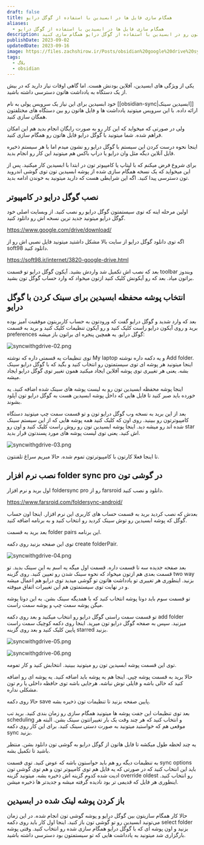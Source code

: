```yaml
---
draft: false
title: همگام سازی فایل ها در ابسیدین با استفاده از گوگل درایو
aliases:
  - همگام سازی فایل ها در ابسیدین با استفاده از گوگل درایو
description: توی این مقاله بهتون یاد میدم که چطور به صورت رایگان یادداشت هاتون رو در ابسیدین با استفاده از گوگل درایو همگام سازی کنید.
publishDate: 2023-09-02
updatedDate: 2023-09-16
image: https://files.zachshirow.ir/Posts/obsidian%20google%20drive%20sync.jpg
tags:
  - بلاگ
  - obsidian
---
```



یکی از ویژگی های ابسیدین، آفلاین بودنش هست. اما گاهی اوقات نیاز دارید که در بیش از یک دستگاه به یادداشت هاتون دسترسی داشته باشید. 

خود ابسیدین برای این نیاز یک سرویس پولی به نام [[obsidian-sync|ابسیدین سینک]] ارائه داده. با این سرویس میتونید یادداشت ها و فایل هاتون رو بین دستگاه های مختلفتون همگان سازی کنید. 

ولی در صورتی که میخواید که این کار رو به صورت رایگان انجام بدید هم این امکان فراهم شده. شما میتونید با گوگل درایو فایل هاتون رو همگام سازی کنید. 

اینجا نحوه درست کردن این سیستم با گوگل درایو رو نشون میدم اما با هر سیستم ذخیره فایل آنلاین دیگه مثل وان درایو یا دراپ باکس هم میتونید این کار رو انجام بدید. 

برای شروع فرض میکنم که با لپتاپ یا کامپیوتر تون در ابتدا با ابسیدین کار میکنید. پس از این میخواید که یک نسخه همگام سازی شده از پوشه ابسیدین تون توی گوشی اندروید تون دسترسی پیدا کنید. اگه این شرایطی هست که دارید میتونید به خوندن ادامه بدید. 


## نصب گوگل درایو در کامپیوتر

اولین مرحله اینه که توی سیستمتون گوگل درایو رو نصب کنید. از وبسایت اصلی خود گوگل درایو میتونید جدید ترین نسخه اش رو دانلود کنید. 

https://www.google.com/drive/download/

اگه توی دانلود گوگل درایو از سایت بالا مشکل داشتید میتونید فایل نصبی اش رو از soft98 دانلود کنید. 

https://soft98.ir/internet/3820-google-drive.html

بعد که نصب اش تکمیل شد واردش بشید. آیکون گوگل درایو تو قسمت toolbar ویندوز براتون میاد. بعد که رو آیکونش کلیک کنید ازتون میخواد که وارد حساب گوگل تون بشید. 

## انتخاب پوشه محفظه ابسیدین برای سینک کردن با گوگل درایو

بعد که وارد شدید و گوگل درایو گفت که ورودتون به حساب کاربریتون موفقیت آمیز بوده برید و روی آیکون درایو راست کلیک کنید و رو آیکون تنظیمات کلیک کنید و برید به قسمت preferences گوگل درایو. یه همچین پنجره ای براتون باز میشه: 

![syncwithgdrive-02.png](https://files.zachshirow.ir/Posts/syncwithgdrive-02.png)

توی تنظیمات یه قسمتی داره که نوشته My laptop و یه دکمه داره نوشته Add folder. اینجا میتونید هر پوشه ای توی سیستمتون رو انتخاب کنید و بگید که با گوگل درایو سینک بشه. یعنی هر تغییری توی پوشه آفلاین ایجاد میکنید همون تغییر توی گوگل درایو ایجاد میشه. 

اینجا پوشه محفظه ابسیدین تون رو به لیست پوشه های سینک شده اضافه کنید. یه خورده باید صبر کنید تا فایل هایی که داخل پوشه ابسیدین هست به گوگل درایو تون آپلود بشوند. 

بعد از این برید به نسخه وب گوگل درایو تون و تو قسمت سمت چپ میتونید دستگاه کامپیوترتون رو ببینید. روی اون که کلیک کنید همه پوشه هایی که از این سیستم سینک شده اند رو میشه دید. اینجا پوشه ابسیدین تون رو روش راست کلیک کنید و اون رو star اش کنید. یعنی توی لیست پوشه های مورد پسندتون قرار بدید. 

![syncwithgdrive-03.png](https://files.zachshirow.ir/Posts/syncwithgdrive-03.png)


تا اینجا فعلا کارتون با کامپیوترتون تموم شده. حالا میریم سراغ تلفنتون.

## نصب نرم افزار folder sync pro در گوشی تون

اول برید و نرم افزار foldersync pro رو از farsroid دانلود و نصب کنید. 

https://www.farsroid.com/foldersync-android/

بعدش که نصب کردید برید به قسمت حساب های کاربری این نرم افزار. اینجا اون حساب گوگل که پوشه ابسیدین رو توش سینک کردید رو انتخاب کنید و به برنامه اضافه کنید. 

بعد برید به قسمت folder pairs این برنامه. 

توی این صفحه بزنید روی دکمه create folderPair. 

![syncwithgdrive-04.png](https://files.zachshirow.ir/Posts/syncwithgdrive-04.png)

بعد صفحه جدیده سه تا قسمت داره. قسمت اول میگه یه اسم به این سینک بدید. تو قسمت بعدی هم ازتون میخواد که نحوه سینک شدن رو تعیین کنید. روی گزینه two way بزنید. اینطوری هر تغییری تو یادداشت هاتون تو گوشی میدید توی درایو هم اعمال میشه و در نهایت توی سیستمتون هم این تغییرات اتفاق میوفته.

تو قسمت سوم باید دوتا پوشه انتخاب کنید که با همدیگه سینک بشن. به این دوتا پوشه میگن پوشه سمت چپ و پوشه سمت راست. 

تو قسمت سمت راستی گوگل درایو رو انتخاب میکنید و بعد روی دکمه add folder میزنید. سپس به صفحه گوگل درایو تون میرید. اینجا روی دکمه کوچیک سمت راست پایین کلیک کنید و بعد روی گزینه starred بزنید. 

![syncwithgdrive-05.png](https://files.zachshirow.ir/Posts/syncwithgdrive-05.png)

![syncwithgdrive-06.png](https://files.zachshirow.ir/Posts/syncwithgdrive-06.png)

توی این قسمت پوشه ابسیدین تون رو میتونید ببینید. انتخابش کنید و کار تمومه. 

حالا برید به قسمت پوشه چپی. اینجا هم یه پوشه باید اضافه کنید. یه پوشه ای رو اضافه کنید که خالی باشه و فایلی توش نباشه. هرجایی باشه توی حافظه داخلی یا رم تون مشکلی نداره. 

حالا روی دکمه save پایین صفحه بزنید تا تنظیمات تون ذخیره بشه. 

بعد توی تنظیمات این جفت پوشه ها میتونید همگام سازی رو زمان بندی کنید. برید تب scheduling و انتخاب کنید که هر چند وقت یک بار تغییراتتون سینک بشن. البته هر موقعی هم که خواستید میتونید به صورت دستی سینک کنید. برای این کار روی دکمه sync بزنید. 

یه چند لحظه طول میکشه تا فایل هاتون از گوگل درایو به گوشی تون دانلود بشن. منتظر باشید تا تکمیل بشه.

به تنظیمات دیگه رو هم باید حواستون باشه که عوض کنید. توی قسمت sync options باید این انتخاب کنید که در صورتی که یه فایل هم توی کامپیوتر تون و هم توی گوشی تون ادیت شده کدوم گزینه اش ذخیره بشه. میتونید گزینه override oldest رو انتخاب کنید. اینطوری هر فایل که قدیمی تر بود نادیده گرفته میشه و جدیدتر ها ذخیره میشن. 

## باز کردن پوشه لینک شده در ابسیدین

حالا کار همگام سازیتون بین گوگل درایو و پوشه گوشی تون انجام شده. در این زمان می‌تونید ابسیدین رو تو گوشی تون باز کنید. اینجا اول کار باید روی دکمه select folder بزنید و اون پوشه ای که با گوگل درایو همگام سازی شده رو انتخاب کنید. وقتی پوشه بارگزاری شد میتونید به یادداشت هایی که تو سیستمتون بود دسترسی داشته باشید. 
